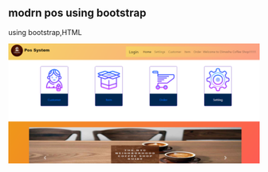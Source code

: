 ## modrn pos using bootstrap
  using bootstrap,HTML
  
  
  
  ![GitHub Logo](https://raw.githubusercontent.com/dimesha/Modern-POS-using-Bootstrap/master/img/web1.png)
  
